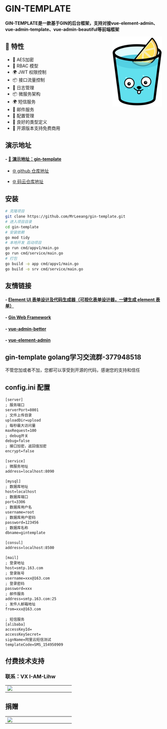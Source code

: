 # GIN-TEMPLATE

**GIN-TEMPLATE是一款基于GIN的后台框架，支持对接vue-element-admin、vue-admin-template、vue-admin-beautiful等前端框架**

<img align="right" width="159px" src="https://raw.githubusercontent.com/gin-gonic/logo/master/color.png">

## 🎉 特性

- 💪 AES加密
- 💅 RBAC 模型
- 🌍 JWT 权限控制
- 📦️ 接口流量控制
- 💪 日志管理
- 📦️ 微服务架构
- 🌍 短信服务
- 💪 邮件服务
- 💅 配置管理
- 👏 良好的类型定义
- 🥳 开源版本支持免费商用

## 演示地址
#### - [🚀 演示地址：gin-template](https://documenter.getpostman.com/view/7717980/2s8YYPGKZR)

- [🌐 github 仓库地址](https://github.com/MrLeeang/gin-template)

- [🌐 码云仓库地址](https://gitee.com/MrLeeang/gin-template)

## 安装
```bash
# 克隆项目
git clone https://github.com/MrLeeang/gin-template.git
# 进入项目目录
cd gin-template
# 安装依赖
go mod tidy
# 本地开发 启动项目
go run cmd/appv1/main.go
go run cmd/service/main.go
# 打包
go build -o app cmd/appv1/main.go
go build -o srv cmd/service/main.go
```
## 友情链接

#### - [Element UI 表单设计及代码生成器（可视化表单设计器，一键生成 element 表单）](https://github.com/JakHuang/form-generator/)
#### - [Gin Web Framework](https://github.com/gin-gonic/gin)
#### - [vue-admin-better](https://github.com/chuzhixin/vue-admin-better)
#### - [vue-element-admin](https://github.com/PanJiaChen/vue-element-admin)

## gin-template golang学习交流群-377948518
不管您加或者不加，您都可以享受到开源的代码，感谢您的支持和信任

## config.ini 配置
```
[server]
; 服务端口
serverPort=8001
; 文件上传目录
uploadDir=upload
; 每秒最大访问量
maxRequest=100
; debug开关
debug=false
; 接口加密，返回值加密
encrypt=false

[service]
; 微服务地址
address=localhost:8090

[mysql]
; 数据库地址
host=localhost
; 数据库端口
port=3306
; 数据库用户名
username=root
; 数据库用户密码
password=123456
; 数据库名称
dbname=gintemplate

[consul]
address=localhost:8500

[mail]
; 登录地址
host=smtp.163.com
; 登录账号
username=xxx@163.com
; 登录密码
password=xxx
; 邮件服务
address=smtp.163.com:25
; 发件人邮箱地址
from=xxx@163.com

; 短信服务
[alibaba]
accessKeyId=
accessKeySecret=
signName=阿里云短信测试
templateCode=SMS_154950909
```

## 付费技术支持

### 联系：VX I-AM-Lihw
<table>
<tr>
<td>
<img align="left" width="200px" src="https://gitee.com/MrLeeang/image/raw/master/15051057867ab195181e5127ee5c479.jpg">
</td>
</tr>
</table>

## 捐赠
<table>
<tr>
<td>
<img align="left" width="200px" src="https://gitee.com/MrLeeang/image/raw/master/a440e7423e8730f9fa18f95e59dfe6e.jpg">
</td>
</tr>
</table>
